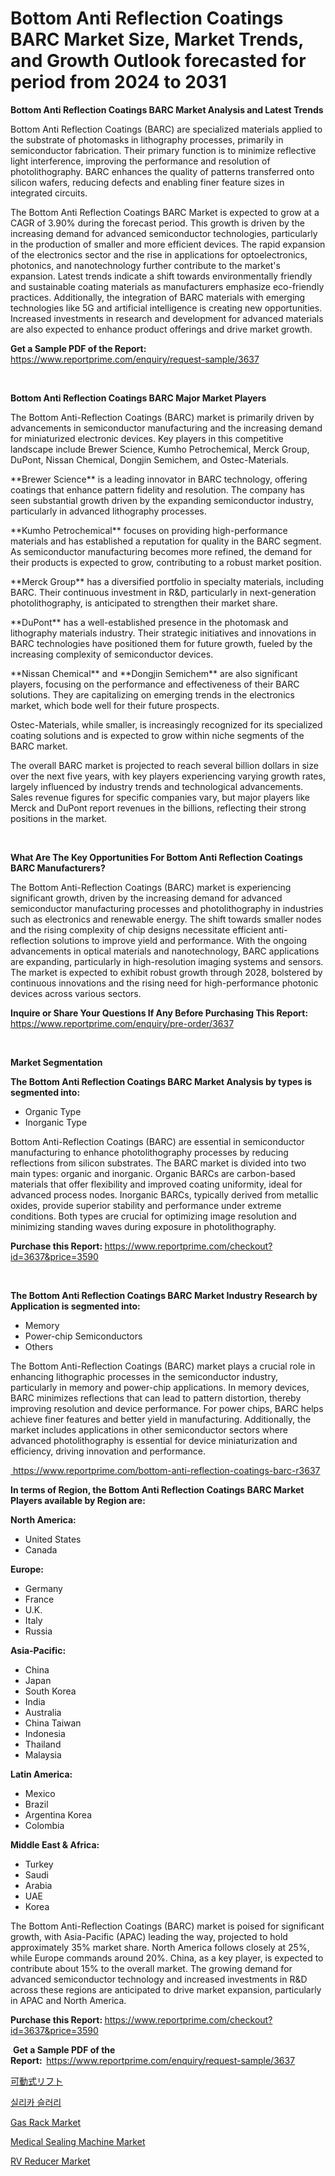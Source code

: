 <p><h1>Bottom Anti Reflection Coatings BARC Market Size, Market Trends, and Growth Outlook forecasted for period from 2024 to 2031</h1></p><p><strong>Bottom Anti Reflection Coatings BARC Market Analysis and Latest Trends</strong></p>
<p><p>Bottom Anti Reflection Coatings (BARC) are specialized materials applied to the substrate of photomasks in lithography processes, primarily in semiconductor fabrication. Their primary function is to minimize reflective light interference, improving the performance and resolution of photolithography. BARC enhances the quality of patterns transferred onto silicon wafers, reducing defects and enabling finer feature sizes in integrated circuits.</p><p>The Bottom Anti Reflection Coatings BARC Market is expected to grow at a CAGR of 3.90% during the forecast period. This growth is driven by the increasing demand for advanced semiconductor technologies, particularly in the production of smaller and more efficient devices. The rapid expansion of the electronics sector and the rise in applications for optoelectronics, photonics, and nanotechnology further contribute to the market's expansion. Latest trends indicate a shift towards environmentally friendly and sustainable coating materials as manufacturers emphasize eco-friendly practices. Additionally, the integration of BARC materials with emerging technologies like 5G and artificial intelligence is creating new opportunities. Increased investments in research and development for advanced materials are also expected to enhance product offerings and drive market growth.</p></p>
<p><strong>Get a Sample PDF of the Report:&nbsp;</strong> <a href="https://www.reportprime.com/enquiry/request-sample/3637">https://www.reportprime.com/enquiry/request-sample/3637</a></p>
<p>&nbsp;</p>
<p><strong>Bottom Anti Reflection Coatings BARC Major Market Players</strong></p>
<p><p>The Bottom Anti-Reflection Coatings (BARC) market is primarily driven by advancements in semiconductor manufacturing and the increasing demand for miniaturized electronic devices. Key players in this competitive landscape include Brewer Science, Kumho Petrochemical, Merck Group, DuPont, Nissan Chemical, Dongjin Semichem, and Ostec-Materials.</p><p>**Brewer Science** is a leading innovator in BARC technology, offering coatings that enhance pattern fidelity and resolution. The company has seen substantial growth driven by the expanding semiconductor industry, particularly in advanced lithography processes.</p><p>**Kumho Petrochemical** focuses on providing high-performance materials and has established a reputation for quality in the BARC segment. As semiconductor manufacturing becomes more refined, the demand for their products is expected to grow, contributing to a robust market position.</p><p>**Merck Group** has a diversified portfolio in specialty materials, including BARC. Their continuous investment in R&D, particularly in next-generation photolithography, is anticipated to strengthen their market share. </p><p>**DuPont** has a well-established presence in the photomask and lithography materials industry. Their strategic initiatives and innovations in BARC technologies have positioned them for future growth, fueled by the increasing complexity of semiconductor devices.</p><p>**Nissan Chemical** and **Dongjin Semichem** are also significant players, focusing on the performance and effectiveness of their BARC solutions. They are capitalizing on emerging trends in the electronics market, which bode well for their future prospects.</p><p>Ostec-Materials, while smaller, is increasingly recognized for its specialized coating solutions and is expected to grow within niche segments of the BARC market.</p><p>The overall BARC market is projected to reach several billion dollars in size over the next five years, with key players experiencing varying growth rates, largely influenced by industry trends and technological advancements. Sales revenue figures for specific companies vary, but major players like Merck and DuPont report revenues in the billions, reflecting their strong positions in the market.</p></p>
<p>&nbsp;</p>
<p><strong>What Are The Key Opportunities For Bottom Anti Reflection Coatings BARC Manufacturers?</strong></p>
<p><p>The Bottom Anti-Reflection Coatings (BARC) market is experiencing significant growth, driven by the increasing demand for advanced semiconductor manufacturing processes and photolithography in industries such as electronics and renewable energy. The shift towards smaller nodes and the rising complexity of chip designs necessitate efficient anti-reflection solutions to improve yield and performance. With the ongoing advancements in optical materials and nanotechnology, BARC applications are expanding, particularly in high-resolution imaging systems and sensors. The market is expected to exhibit robust growth through 2028, bolstered by continuous innovations and the rising need for high-performance photonic devices across various sectors.</p></p>
<p><strong>Inquire or Share Your Questions If Any Before Purchasing This Report:</strong> <a href="https://www.reportprime.com/enquiry/pre-order/3637">https://www.reportprime.com/enquiry/pre-order/3637</a></p>
<p>&nbsp;</p>
<p><strong>Market Segmentation</strong></p>
<p><strong>The Bottom Anti Reflection Coatings BARC Market Analysis by types is segmented into:</strong></p>
<p><ul><li>Organic Type</li><li>Inorganic Type</li></ul></p>
<p><p>Bottom Anti-Reflection Coatings (BARC) are essential in semiconductor manufacturing to enhance photolithography processes by reducing reflections from silicon substrates. The BARC market is divided into two main types: organic and inorganic. Organic BARCs are carbon-based materials that offer flexibility and improved coating uniformity, ideal for advanced process nodes. Inorganic BARCs, typically derived from metallic oxides, provide superior stability and performance under extreme conditions. Both types are crucial for optimizing image resolution and minimizing standing waves during exposure in photolithography.</p></p>
<p><strong>Purchase this Report:&nbsp;</strong><a href="https://www.reportprime.com/checkout?id=3637&price=3590">https://www.reportprime.com/checkout?id=3637&price=3590</a></p>
<p>&nbsp;</p>
<p><strong>The Bottom Anti Reflection Coatings BARC Market Industry Research by Application is segmented into:</strong></p>
<p><ul><li>Memory</li><li>Power-chip Semiconductors</li><li>Others</li></ul></p>
<p><p>The Bottom Anti-Reflection Coatings (BARC) market plays a crucial role in enhancing lithographic processes in the semiconductor industry, particularly in memory and power-chip applications. In memory devices, BARC minimizes reflections that can lead to pattern distortion, thereby improving resolution and device performance. For power chips, BARC helps achieve finer features and better yield in manufacturing. Additionally, the market includes applications in other semiconductor sectors where advanced photolithography is essential for device miniaturization and efficiency, driving innovation and performance.</p></p>
<p><a href="https://www.reportprime.com/bottom-anti-reflection-coatings-barc-r3637">&nbsp;https://www.reportprime.com/bottom-anti-reflection-coatings-barc-r3637</a></p>
<p><strong>In terms of Region, the Bottom Anti Reflection Coatings BARC Market Players available by Region are:</strong></p>
<p>
    <p> <strong> North America: </strong>
        <ul>
            <li>United States</li>
            <li>Canada</li>
        </ul>
        </p> 
    <p> <strong> Europe: </strong>
        <ul>
            <li>Germany</li>
            <li>France</li>
            <li>U.K.</li>
            <li>Italy</li>
            <li>Russia</li>
        </ul>
        </p> 
    <p> <strong> Asia-Pacific: </strong>
        <ul>
            <li>China</li>
            <li>Japan</li>
            <li>South Korea</li>
            <li>India</li>
            <li>Australia</li>
            <li>China Taiwan</li>
            <li>Indonesia</li>
            <li>Thailand</li>
            <li>Malaysia</li>
        </ul>
        </p> 
    <p> <strong> Latin America: </strong>
        <ul>
            <li>Mexico</li>
            <li>Brazil</li>
            <li>Argentina Korea</li>
            <li>Colombia</li>
        </ul>
        </p> 
    <p> <strong> Middle East & Africa: </strong>
        <ul>
            <li>Turkey</li>
            <li>Saudi</li>
            <li>Arabia</li>
            <li>UAE</li>
            <li>Korea</li>
        </ul>
    </p>
    </p>
<p><p>The Bottom Anti-Reflection Coatings (BARC) market is poised for significant growth, with Asia-Pacific (APAC) leading the way, projected to hold approximately 35% market share. North America follows closely at 25%, while Europe commands around 20%. China, as a key player, is expected to contribute about 15% to the overall market. The growing demand for advanced semiconductor technology and increased investments in R&D across these regions are anticipated to drive market expansion, particularly in APAC and North America.</p></p>
<p><strong>Purchase this Report: </strong><a href="https://www.reportprime.com/checkout?id=3637&price=3590">https://www.reportprime.com/checkout?id=3637&price=3590</a></p>
<p>&nbsp;<strong>Get a Sample PDF of the Report:&nbsp;&nbsp;</strong><a href="https://www.reportprime.com/enquiry/request-sample/3637">https://www.reportprime.com/enquiry/request-sample/3637</a></p>
<p><strong></strong></p>
<p><p><a href="https://medium.com/@narcisoferry/%E5%8F%AF%E5%8B%95%E3%83%AA%E3%83%95%E3%83%88%E5%B8%82%E5%A0%B4-%E3%82%B0%E3%83%AD%E3%83%BC%E3%83%90%E3%83%AB%E5%B8%82%E5%A0%B4%E5%8B%95%E5%90%91%E3%81%A8%E5%B8%82%E5%A0%B4%E4%BA%88%E6%B8%AC-2024%E5%B9%B4-2031%E5%B9%B4-1ed3914960d3">可動式リフト</a></p><p><a href="https://medium.com/@rudyswaniafgwski56664/%EC%8B%A4%EB%A6%AC%EC%B9%B4-%EC%8A%AC%EB%9F%AC%EB%A6%AC-%EC%8B%9C%EC%9E%A5-%EA%B8%80%EB%A1%9C%EB%B2%8C-%EB%B0%8F-%EC%A7%80%EC%97%AD-%EB%B6%84%EC%84%9D-%EC%A7%80%EC%97%AD-%EA%B5%AD%EA%B0%80-%EC%88%98%EC%A4%80-%EB%B6%84%EC%84%9D-%EB%B0%8F-%EA%B2%BD%EC%9F%81-%ED%99%98%EA%B2%BD%EC%97%90-%EC%A4%91%EC%A0%90-%EB%B6%84%EC%84%9D-%EB%B0%8F-%EC%98%88%EC%B8%A1-2024-2031-ca06d67f8b55">실리카 슬러리</a></p><p><a href="https://issuu.com/reportprime-2/docs/gas-rack-market-size-2030.pptx_f1d813794b8481">Gas Rack Market</a></p><p><a href="https://www.linkedin.com/pulse/booming-medical-sealing-machine-market-sector-analysis-eqcxe?trackingId=fbhKLFluQI6YZr7vMzUAbQ%3D%3D">Medical Sealing Machine Market</a></p><p><a href="https://medium.com/@willowbruen/global-rv-reducer-market-share-and-growth-opportunities-and-market-size-growing-with-a-cagr-of-14-1-6ef19e0bf2fd">RV Reducer Market</a></p></p>